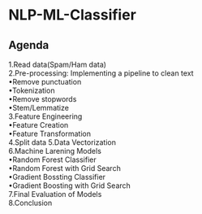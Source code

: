 # NLP-ML-Classifier
## Agenda

1.Read data(Spam/Ham data)  
2.Pre-processing: Implementing a pipeline to clean text    
      •Remove punctuation  
      •Tokenization    
      •Remove stopwords   
      •Stem/Lemmatize  
3.Feature Engineering     
      •Feature Creation    
      •Feature Transformation   
4.Split data
5.Data Vectorization    
6.Machine Larening Models    
      •Random Forest Classifier    
      •Random Forest with Grid Search   
      •Gradient Bossting Classifier    
      •Gradient Boosting with Grid Search     
7.Final Evaluation of Models   
8.Conclusion    
